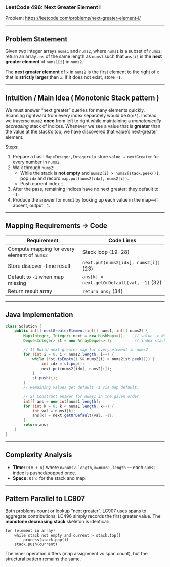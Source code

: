 ### LeetCode 496: Next Greater Element I
Problem: https://leetcode.com/problems/next-greater-element-i/

---

## Problem Statement
Given two integer arrays `nums1` and `nums2`, where `nums1` is a subset of `nums2`, return an array `ans` of the same length as `nums1` such that `ans[i]` is the **next greater element** of `nums1[i]` in `nums2`. 

The **next greater element** of `x` in `nums2` is the first element to the right of `x` that is **strictly larger** than `x`. If it does not exist, store `-1`.

---

## Intuition / Main Idea ( Monotonic Stack pattern )
We must answer “next greater” queries for many elements quickly. Scanning rightward from every index separately would be `O(n²)`.  Instead, we traverse `nums2` **once** from left to right while maintaining a *monotonically decreasing* stack of indices.  Whenever we see a value that is **greater** than the value at the stack’s top, we have discovered that value’s next‐greater element.

Steps:
1. Prepare a hash `Map<Integer,Integer>` to store `value → nextGreater` for every number in `nums2`.
2. Walk through `nums2`:
   * While the stack is **not empty** and `nums2[i] > nums2[stack.peek()]`, pop `idx` and record `map.put(nums2[idx], nums2[i])`.
   * Push current index `i`.
3. After the pass, remaining indices have no next greater; they default to `-1`.
4. Produce the answer for `nums1` by looking up each value in the map—if absent, output `-1`.

---

## Mapping Requirements → Code
| Requirement | Code Lines |
|-------------|-----------|
| Compute mapping for every element of `nums2` | Stack loop (19-28) |
| Store discover-time result | `next.put(nums2[idx], nums2[i])` (23) |
| Default to `-1` when map missing | `ans[k] = next.getOrDefault(val, -1)` (32) |
| Return result array | `return ans;` (34) |

---

## Java Implementation
```java
class Solution {
    public int[] nextGreaterElement(int[] nums1, int[] nums2) {
        Map<Integer, Integer> next = new HashMap<>();    // value -> NGE
        Deque<Integer> st = new ArrayDeque<>();          // index stack (monotone dec)

        // 1) Build next-greater map for every element in nums2
        for (int i = 0; i < nums2.length; i++) {
            while (!st.isEmpty() && nums2[i] > nums2[st.peek()]) {
                int idx = st.pop();
                next.put(nums2[idx], nums2[i]);
            }
            st.push(i);
        }
        // Remaining values get default -1 via map default.

        // 2) Construct answer for nums1 in the given order
        int[] ans = new int[nums1.length];
        for (int k = 0; k < nums1.length; k++) {
            int val = nums1[k];
            ans[k] = next.getOrDefault(val, -1);
        }
        return ans;
    }
}
```

---

## Complexity Analysis
* **Time:** `O(m + n)` where `n=nums2.length`, `m=nums1.length` — each `nums2` index is pushed/popped once.
* **Space:** `O(n)` for the stack and map.

---

## Pattern Parallel to LC907
Both problems count or lookup “next greater”. LC907 uses spans to aggregate contributions; LC496 simply records the first greater value.  The **monotone decreasing stack** skeleton is identical:
```
for (element in array)
    while stack not empty and current > stack.top()
        process(stack.pop())
    stack.push(current)
```
The inner operation differs (map assignment vs span count), but the structural pattern remains the same.